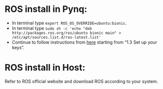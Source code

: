 <!--
 * @Author: Sauron Wu
 * @GitHub: wutianze
 * @Email: 1369130123qq@gmail.com
 * @Date: 2019-10-28 15:12:00
 * @LastEditors: Sauron Wu
 * @LastEditTime: 2019-10-28 15:13:58
 * @Description: 
 -->
# ROS install in Pynq:
- In terminal type `export ROS_OS_OVERRIDE=ubuntu:bionic`.
- In terminal type `sudo sh -c 'echo "deb http://packages.ros.org/ros/ubuntu bionic main" > /etc/apt/sources.list.d/ros-latest.list'`
- Continue to follow instructions from [here](http://wiki.ros.org/melodic/Installation/Ubuntu) starting from “1.3 Set up your keys”.

# ROS install in Host:
Refer to ROS official website and download ROS according to your system.

# 